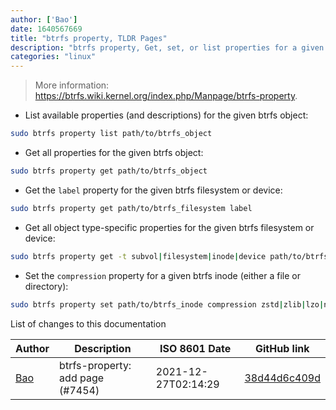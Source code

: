 ```yaml
---
author: ['Bao']
date: 1640567669
title: "btrfs property, TLDR Pages"
description: "btrfs property, Get, set, or list properties for a given btrfs filesystem object (files, directories, subvolumes, filesystems, or devices)."
categories: "linux"
---
```

> More information: <https://btrfs.wiki.kernel.org/index.php/Manpage/btrfs-property>.

- List available properties (and descriptions) for the given btrfs object:

```bash
sudo btrfs property list path/to/btrfs_object
```

- Get all properties for the given btrfs object:

```bash
sudo btrfs property get path/to/btrfs_object
```

- Get the `label` property for the given btrfs filesystem or device:

```bash
sudo btrfs property get path/to/btrfs_filesystem label
```

- Get all object type-specific properties for the given btrfs filesystem or device:

```bash
sudo btrfs property get -t subvol|filesystem|inode|device path/to/btrfs_filesystem
```

- Set the `compression` property for a given btrfs inode (either a file or directory):

```bash
sudo btrfs property set path/to/btrfs_inode compression zstd|zlib|lzo|none
```
List of changes to this documentation


Author | Description | ISO 8601 Date | GitHub link
------|-----|-----|-----
[Bao](mailto:qubidt@gmail.com) | btrfs-property: add page (#7454) | 2021-12-27T02:14:29 | [38d44d6c409d](https://github.com/tldr-pages/tldr/commit/38d44d6c409d6b354873bf9876ef2a8e951552a2)

